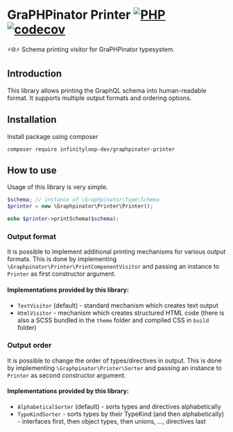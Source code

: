 # GraPHPinator Printer [![PHP](https://github.com/infinityloop-dev/graphpinator-printer/workflows/PHP/badge.svg?branch=master)](https://github.com/infinityloop-dev/graphpinator-printer/actions?query=workflow%3APHP) [![codecov](https://codecov.io/gh/infinityloop-dev/graphpinator-printer/branch/master/graph/badge.svg)](https://codecov.io/gh/infinityloop-dev/graphpinator-printer)

:zap::globe_with_meridians::zap: Schema printing visitor for GraPHPinator typesystem.

## Introduction

This library allows printing the GraphQL schema into human-readable format. It supports multiple output formats and ordering options.

## Installation

Install package using composer

```composer require infinityloop-dev/graphpinator-printer```

## How to use

Usage of this library is very simple.

```php
$schema; // instance of \Graphpinator\Type\Schema
$printer = new \Graphpinator\Printer\Printer();

echo $printer->printSchema($schema);
```

### Output format

It is possible to implement additional printing mechanisms for various output formats.
This is done by implementing `\Graphpinator\Printer\PrintComponentVisitor` and passing an instance to `Printer` as first constructor argument.

#### Implementations provided by this library:

- `TextVisitor` (default) - standard mechanism which creates text output
- `HtmlVisitor` - mechanism which creates structured HTML code (there is also a SCSS bundled in the `theme` folder and compiled CSS in `build` folder)

### Output order

It is possible to change the order of types/directives in output.
This is done by implementing `\Graphpinator\Printer\Sorter` and passing an instance to `Printer` as second constructor argument.

#### Implementations provided by this library:

- `AlphabeticalSorter` (default) - sorts types and directives alphabetically
- `TypeKindSorter` - sorts types by their TypeKind (and then alphabetically) - interfaces first, then object types, then unions, ..., directives last
